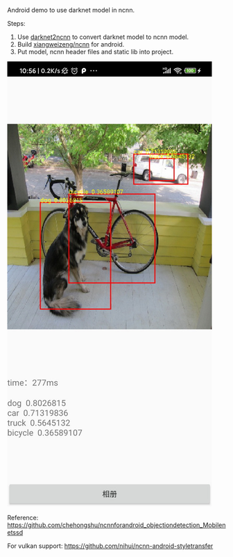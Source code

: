 Android demo to use darknet model in ncnn. 

Steps:

1. Use [darknet2ncnn](https://github.com/xiangweizeng/darknet2ncnn) to convert darknet model to ncnn model.
2. Build [xiangweizeng/ncnn](https://github.com/xiangweizeng/ncnn) for android.
3. Put model, ncnn header files and static lib into project.

![screenshot](screenshot.jpg)

Reference: https://github.com/chehongshu/ncnnforandroid_objectiondetection_Mobilenetssd

For vulkan support: https://github.com/nihui/ncnn-android-styletransfer
